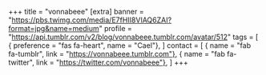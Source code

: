 +++
title = "vonnabeee"
[extra]
banner = "https://pbs.twimg.com/media/E7fHII8VIAQ6ZAI?format=jpg&name=medium"
profile = "https://api.tumblr.com/v2/blog/vonnabeee.tumblr.com/avatar/512"
tags = [
    { preference = "fas fa-heart", name = "Cael"},
]
contact = [
    { name = "fab fa-tumblr", link = "https://vonnabeee.tumblr.com"},
    { name = "fab fa-twitter", link = "https://twitter.com/vonnabeee"},
]
+++